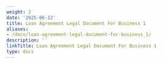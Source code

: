 ```yaml
---
weight: 2
date: '2025-06-12'
title: Loan Agreement Legal Document For Business 1
aliases:
- /docs/loan-agreement-legal-document-for-business_1/
description: ''
linkTitle: Loan Agreement Legal Document For Business 1
type: docs
---
```



